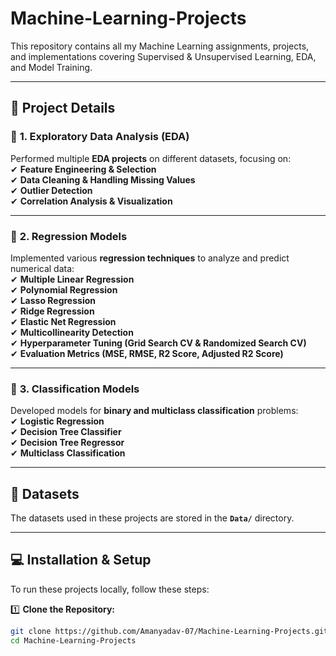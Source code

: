 # Machine-Learning-Projects
This repository contains all my Machine Learning assignments, projects, and implementations covering Supervised &amp; Unsupervised Learning, EDA, and Model Training.


---

## 🚀 **Project Details**  

### 🔹 **1. Exploratory Data Analysis (EDA)**  
Performed multiple **EDA projects** on different datasets, focusing on:  
✔ **Feature Engineering & Selection**  
✔ **Data Cleaning & Handling Missing Values**  
✔ **Outlier Detection**  
✔ **Correlation Analysis & Visualization**  

---

### 🔹 **2. Regression Models**  
Implemented various **regression techniques** to analyze and predict numerical data:  
✔ **Multiple Linear Regression**  
✔ **Polynomial Regression**  
✔ **Lasso Regression**  
✔ **Ridge Regression**  
✔ **Elastic Net Regression**  
✔ **Multicollinearity Detection**  
✔ **Hyperparameter Tuning (Grid Search CV & Randomized Search CV)**  
✔ **Evaluation Metrics (MSE, RMSE, R2 Score, Adjusted R2 Score)**  

---

### 🔹 **3. Classification Models**  
Developed models for **binary and multiclass classification** problems:  
✔ **Logistic Regression**  
✔ **Decision Tree Classifier**  
✔ **Decision Tree Regressor**  
✔ **Multiclass Classification**  

---

## 📜 **Datasets**  
The datasets used in these projects are stored in the **`Data/`** directory.  

---

## 💻 **Installation & Setup**  

To run these projects locally, follow these steps:  

1️⃣ **Clone the Repository:**  
```bash
git clone https://github.com/Amanyadav-07/Machine-Learning-Projects.git
cd Machine-Learning-Projects
